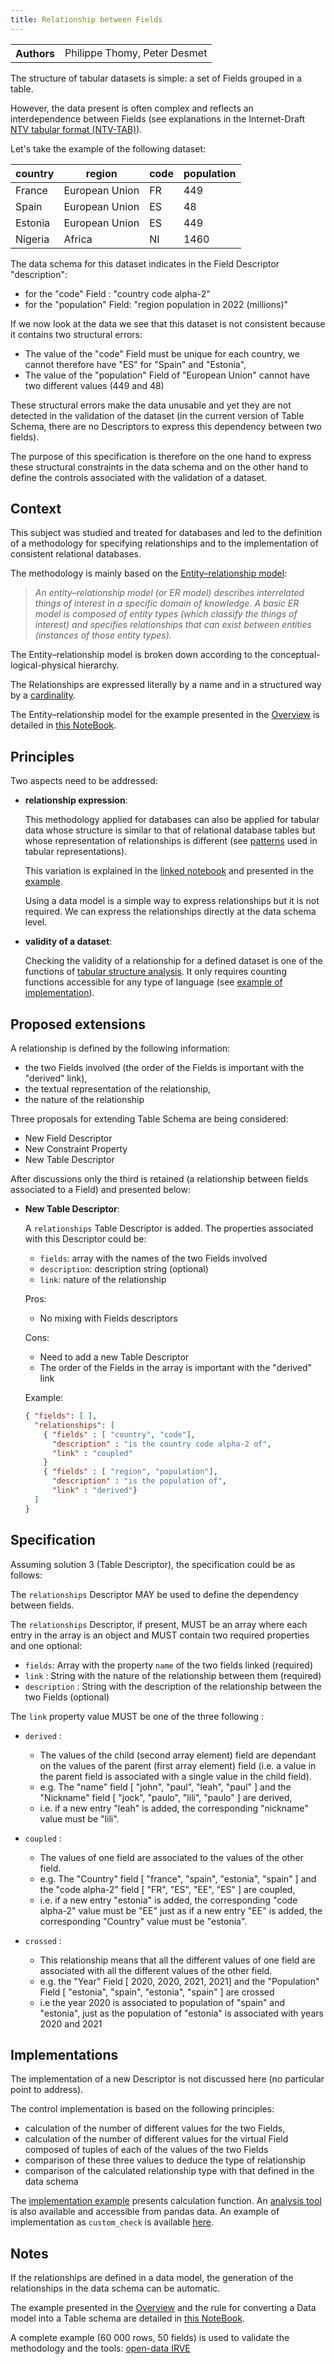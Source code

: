 ```yaml
---
title: Relationship between Fields
---
```


<table>
  <tr>
    <th>Authors</th>
    <td>Philippe Thomy, Peter Desmet</td>
  </tr>
</table>

The structure of tabular datasets is simple: a set of Fields grouped in a table.

However, the data present is often complex and reflects an interdependence between Fields (see explanations in the Internet-Draft [NTV tabular format (NTV-TAB)](https://www.ietf.org/archive/id/draft-thomy-ntv-tab-00.html#section-2)).

Let's take the example of the following dataset:

| country | region         | code | population |
| ------- | -------------- | ---- | ---------- |
| France  | European Union | FR   | 449        |
| Spain   | European Union | ES   | 48         |
| Estonia | European Union | ES   | 449        |
| Nigeria | Africa         | NI   | 1460       |

The data schema for this dataset indicates in the Field Descriptor "description":

- for the "code" Field : "country code alpha-2"
- for the "population" Field: "region population in 2022 (millions)"

If we now look at the data we see that this dataset is not consistent because it contains two structural errors:

- The value of the "code" Field must be unique for each country, we cannot therefore have "ES" for "Spain" and "Estonia",
- The value of the "population" Field of "European Union" cannot have two different values (449 and 48)

These structural errors make the data unusable and yet they are not detected in the validation of the dataset (in the current version of Table Schema, there are no Descriptors to express this dependency between two fields).

The purpose of this specification is therefore on the one hand to express these structural constraints in the data schema and on the other hand to define the controls associated with the validation of a dataset.

## Context

This subject was studied and treated for databases and led to the definition of a methodology for specifying relationships and to the implementation of consistent relational databases.

The methodology is mainly based on the [Entity–relationship model](https://en.wikipedia.org/wiki/Entity%E2%80%93relationship_model):

> _An entity–relationship model (or ER model) describes interrelated things of interest in a specific domain of knowledge. A basic ER model is composed of entity types (which classify the things of interest) and specifies relationships that can exist between entities (instances of those entity types)._

The Entity–relationship model is broken down according to the conceptual-logical-physical hierarchy.

The Relationships are expressed literally by a name and in a structured way by a [cardinality](<https://en.wikipedia.org/wiki/Cardinality_(data_modeling)>).

The Entity–relationship model for the example presented in the [Overview](#overview) is detailed in [this NoteBook](https://nbviewer.org/github/loco-philippe/Environmental-Sensing/blob/main/property_relationship/example_schema.ipynb).

## Principles

Two aspects need to be addressed:

- **relationship expression**:

  This methodology applied for databases can also be applied for tabular data whose structure is similar to that of relational database tables but whose representation of relationships is different (see [patterns](https://www.ietf.org/archive/id/draft-thomy-ntv-tab-00.html#section-2) used in tabular representations).

  This variation is explained in the [linked notebook](https://github.com/loco-philippe/Environmental-Sensing/blob/main/property_relationship/methodology.ipynb) and presented in the [example](https://nbviewer.org/github/loco-philippe/Environmental-Sensing/blob/main/property_relationship/example_schema.ipynb).

  Using a data model is a simple way to express relationships but it is not required. We can express the relationships directly at the data schema level.

- **validity of a dataset**:

  Checking the validity of a relationship for a defined dataset is one of the functions of [tabular structure analysis](https://github.com/loco-philippe/tab-analysis/blob/main/docs/tabular_analysis.pdf). It only requires counting functions accessible for any type of language (see [example of implementation](https://github.com/loco-philippe/Environmental-Sensing/blob/main/property_relationship/example.ipynb)).

## Proposed extensions

A relationship is defined by the following information:

- the two Fields involved (the order of the Fields is important with the "derived" link),
- the textual representation of the relationship,
- the nature of the relationship

Three proposals for extending Table Schema are being considered:

- New Field Descriptor
- New Constraint Property
- New Table Descriptor

After discussions only the third is retained (a relationship between fields associated to a Field) and presented below:

- **New Table Descriptor**:

  A `relationships` Table Descriptor is added.
  The properties associated with this Descriptor could be:

  - `fields`: array with the names of the two Fields involved
  - `description`: description string (optional)
  - `link`: nature of the relationship

  Pros:

  - No mixing with Fields descriptors

  Cons:

  - Need to add a new Table Descriptor
  - The order of the Fields in the array is important with the "derived" link

  Example:

  ```json
  { "fields": [ ],
    "relationships": [
      { "fields" : [ "country", "code"],
        "description" : "is the country code alpha-2 of",
        "link" : "coupled"
      }
      { "fields" : [ "region", "population"],
        "description" : "is the population of",
        "link" : "derived"}
    ]
  }
  ```

## Specification

Assuming solution 3 (Table Descriptor), the specification could be as follows:

The `relationships` Descriptor MAY be used to define the dependency between fields.

The `relationships` Descriptor, if present, MUST be an array where each entry in the array is an object and MUST contain two required properties and one optional:

- `fields`: Array with the property `name` of the two fields linked (required)
- `link` : String with the nature of the relationship between them (required)
- `description` : String with the description of the relationship between the two Fields (optional)

The `link` property value MUST be one of the three following :

- `derived` :

  - The values of the child (second array element) field are dependant on the values of the parent (first array element) field (i.e. a value in the parent field is associated with a single value in the child field).
  - e.g. The "name" field [ "john", "paul", "leah", "paul" ] and the "Nickname" field [ "jock", "paulo", "lili", "paulo" ] are derived,
  - i.e. if a new entry "leah" is added, the corresponding "nickname" value must be "lili".

- `coupled` :

  - The values of one field are associated to the values of the other field.
  - e.g. The "Country" field [ "france", "spain", "estonia", "spain" ] and the "code alpha-2" field [ "FR", "ES", "EE", "ES" ] are coupled,
  - i.e. if a new entry "estonia" is added, the corresponding "code alpha-2" value must be "EE" just as if a new entry "EE" is added, the corresponding "Country" value must be "estonia".

- `crossed` :

  - This relationship means that all the different values of one field are associated with all the different values of the other field.
  - e.g. the "Year" Field [ 2020, 2020, 2021, 2021] and the "Population" Field [ "estonia", "spain", "estonia", "spain" ] are crossed
  - i.e the year 2020 is associated to population of "spain" and "estonia", just as the population of "estonia" is associated with years 2020 and 2021

## Implementations

The implementation of a new Descriptor is not discussed here (no particular point to address).

The control implementation is based on the following principles:

- calculation of the number of different values for the two Fields,
- calculation of the number of different values for the virtual Field composed of tuples of each of the values of the two Fields
- comparison of these three values to deduce the type of relationship
- comparison of the calculated relationship type with that defined in the data schema

The [implementation example](https://github.com/loco-philippe/Environmental-Sensing/blob/main/property_relationship/example.ipynb) presents calculation function.
An [analysis tool](https://github.com/loco-philippe/tab-analysis/blob/main/README.md) is also available and accessible from pandas data.
An example of implementation as `custom_check` is available [here](https://nbviewer.org/github/loco-philippe/Environmental-Sensing/blob/main/property_relationship/relationship_descriptor.ipynb).

## Notes

If the relationships are defined in a data model, the generation of the relationships in the data schema can be automatic.

The example presented in the [Overview](#overview) and the rule for converting a Data model into a Table schema are detailed in [this NoteBook](https://nbviewer.org/github/loco-philippe/Environmental-Sensing/blob/main/property_relationship/example_schema.ipynb).

A complete example (60 000 rows, 50 fields) is used to validate the methodology and the tools: [open-data IRVE](https://www.data.gouv.fr/fr/reuses/les-donnees-irve-sont-elles-coherentes/)
